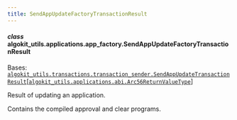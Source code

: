 ```yaml
---
title: SendAppUpdateFactoryTransactionResult
---
```

#### *class* algokit_utils.applications.app_factory.SendAppUpdateFactoryTransactionResult

Bases: [`algokit_utils.transactions.transaction_sender.SendAppUpdateTransactionResult`](/reference/algokit-utils-py/api/docs/markdown/autoapi/algokit_utils/transactions/transaction_sender/sendappupdatetransactionresult/#algokit_utils.transactions.transaction_sender.SendAppUpdateTransactionResult)[[`algokit_utils.applications.abi.Arc56ReturnValueType`](/reference/algokit-utils-py/api/docs/markdown/autoapi/algokit_utils/applications/abi/#algokit_utils.applications.abi.Arc56ReturnValueType)]

Result of updating an application.

Contains the compiled approval and clear programs.